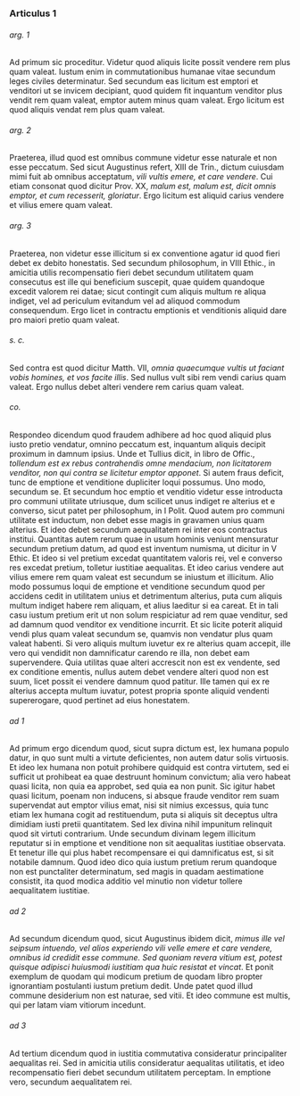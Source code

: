 ### Articulus 1

###### arg. 1
Ad primum sic proceditur. Videtur quod aliquis licite possit vendere rem plus quam valeat. Iustum enim in commutationibus humanae vitae secundum leges civiles determinatur. Sed secundum eas licitum est emptori et venditori ut se invicem decipiant, quod quidem fit inquantum venditor plus vendit rem quam valeat, emptor autem minus quam valeat. Ergo licitum est quod aliquis vendat rem plus quam valeat.

###### arg. 2
Praeterea, illud quod est omnibus commune videtur esse naturale et non esse peccatum. Sed sicut Augustinus refert, XIII de Trin., dictum cuiusdam mimi fuit ab omnibus acceptatum, *vili vultis emere, et care vendere*. Cui etiam consonat quod dicitur Prov. XX, *malum est, malum est, dicit omnis emptor, et cum recesserit, gloriatur*. Ergo licitum est aliquid carius vendere et vilius emere quam valeat.

###### arg. 3
Praeterea, non videtur esse illicitum si ex conventione agatur id quod fieri debet ex debito honestatis. Sed secundum philosophum, in VIII Ethic., in amicitia utilis recompensatio fieri debet secundum utilitatem quam consecutus est ille qui beneficium suscepit, quae quidem quandoque excedit valorem rei datae; sicut contingit cum aliquis multum re aliqua indiget, vel ad periculum evitandum vel ad aliquod commodum consequendum. Ergo licet in contractu emptionis et venditionis aliquid dare pro maiori pretio quam valeat.

###### s. c.
Sed contra est quod dicitur Matth. VII, *omnia quaecumque vultis ut faciant vobis homines, et vos facite illis*. Sed nullus vult sibi rem vendi carius quam valeat. Ergo nullus debet alteri vendere rem carius quam valeat.

###### co.
Respondeo dicendum quod fraudem adhibere ad hoc quod aliquid plus iusto pretio vendatur, omnino peccatum est, inquantum aliquis decipit proximum in damnum ipsius. Unde et Tullius dicit, in libro de Offic., *tollendum est ex rebus contrahendis omne mendacium, non licitatorem venditor, non qui contra se licitetur emptor apponet*. Si autem fraus deficit, tunc de emptione et venditione dupliciter loqui possumus. Uno modo, secundum se. Et secundum hoc emptio et venditio videtur esse introducta pro communi utilitate utriusque, dum scilicet unus indiget re alterius et e converso, sicut patet per philosophum, in I Polit. Quod autem pro communi utilitate est inductum, non debet esse magis in gravamen unius quam alterius. Et ideo debet secundum aequalitatem rei inter eos contractus institui. Quantitas autem rerum quae in usum hominis veniunt mensuratur secundum pretium datum, ad quod est inventum numisma, ut dicitur in V Ethic. Et ideo si vel pretium excedat quantitatem valoris rei, vel e converso res excedat pretium, tolletur iustitiae aequalitas. Et ideo carius vendere aut vilius emere rem quam valeat est secundum se iniustum et illicitum. Alio modo possumus loqui de emptione et venditione secundum quod per accidens cedit in utilitatem unius et detrimentum alterius, puta cum aliquis multum indiget habere rem aliquam, et alius laeditur si ea careat. Et in tali casu iustum pretium erit ut non solum respiciatur ad rem quae venditur, sed ad damnum quod venditor ex venditione incurrit. Et sic licite poterit aliquid vendi plus quam valeat secundum se, quamvis non vendatur plus quam valeat habenti. Si vero aliquis multum iuvetur ex re alterius quam accepit, ille vero qui vendidit non damnificatur carendo re illa, non debet eam supervendere. Quia utilitas quae alteri accrescit non est ex vendente, sed ex conditione ementis, nullus autem debet vendere alteri quod non est suum, licet possit ei vendere damnum quod patitur. Ille tamen qui ex re alterius accepta multum iuvatur, potest propria sponte aliquid vendenti supererogare, quod pertinet ad eius honestatem.

###### ad 1
Ad primum ergo dicendum quod, sicut supra dictum est, lex humana populo datur, in quo sunt multi a virtute deficientes, non autem datur solis virtuosis. Et ideo lex humana non potuit prohibere quidquid est contra virtutem, sed ei sufficit ut prohibeat ea quae destruunt hominum convictum; alia vero habeat quasi licita, non quia ea approbet, sed quia ea non punit. Sic igitur habet quasi licitum, poenam non inducens, si absque fraude venditor rem suam supervendat aut emptor vilius emat, nisi sit nimius excessus, quia tunc etiam lex humana cogit ad restituendum, puta si aliquis sit deceptus ultra dimidiam iusti pretii quantitatem. Sed lex divina nihil impunitum relinquit quod sit virtuti contrarium. Unde secundum divinam legem illicitum reputatur si in emptione et venditione non sit aequalitas iustitiae observata. Et tenetur ille qui plus habet recompensare ei qui damnificatus est, si sit notabile damnum. Quod ideo dico quia iustum pretium rerum quandoque non est punctaliter determinatum, sed magis in quadam aestimatione consistit, ita quod modica additio vel minutio non videtur tollere aequalitatem iustitiae.

###### ad 2
Ad secundum dicendum quod, sicut Augustinus ibidem dicit, *mimus ille vel seipsum intuendo, vel alios experiendo vili velle emere et care vendere, omnibus id credidit esse commune. Sed quoniam revera vitium est, potest quisque adipisci huiusmodi iustitiam qua huic resistat et vincat*. Et ponit exemplum de quodam qui modicum pretium de quodam libro propter ignorantiam postulanti iustum pretium dedit. Unde patet quod illud commune desiderium non est naturae, sed vitii. Et ideo commune est multis, qui per latam viam vitiorum incedunt.

###### ad 3
Ad tertium dicendum quod in iustitia commutativa consideratur principaliter aequalitas rei. Sed in amicitia utilis consideratur aequalitas utilitatis, et ideo recompensatio fieri debet secundum utilitatem perceptam. In emptione vero, secundum aequalitatem rei.

